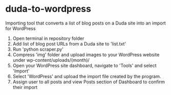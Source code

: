 # duda-to-wordpress
Importing tool that converts a list of blog posts on a Duda site into an import for WordPress


1. Open terminal in repository folder
2. Add list of blog post URLs from a Duda site to 'list.txt'
3. Run 'python scraper.py'
4. Compress 'img' folder and upload images to your WordPress website under wp-content/uploads/(month)/
5. Open your WordPress site dashboard, navigate to 'Tools' and select 'Import'
6. Select 'WordPress' and upload the import file created by the program.
7. Assign user to all posts and view Posts section of Dashboard to confirm their import
